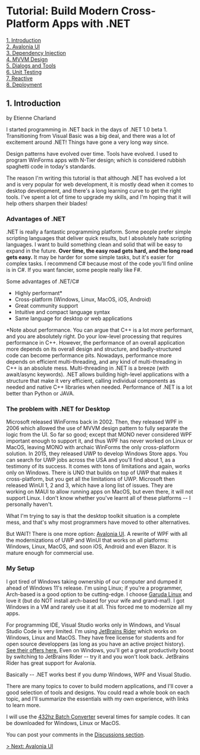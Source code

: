 # Tutorial: Build Modern Cross-Platform Apps with .NET

[1. Introduction](README.md)  
[2. Avalonia UI](2_Avalonia.md)  
[3. Dependency Injection](3_DependencyInjection.md)  
[4. MVVM Design](4_MVVM.md)  
[5. Dialogs and Tools](5_DialogsTools.md)  
[6. Unit Testing](6_UnitTesting.md)  
[7. Reactive](7_Reactive.md)  
[8. Deployment](8_Deployment.md)

## 1. Introduction

by Etienne Charland

I started programming in .NET back in the days of .NET 1.0 beta 1. Transitioning from Visual Basic was a big deal, and there was a lot of excitement around .NET! Things have gone a very long way since.

Design patterns have evolved over time. Tools have evolved. I used to program WinForms apps with N-Tier design; which is considered rubbish spaghetti code in today's standards.

The reason I'm writing this tutorial is that although .NET has evolved a lot and is very popular for web development, it is mostly dead when it comes to desktop development, and there's a long learning curve to get the right tools. I've spent a lot of time to upgrade my skills, and I'm hoping that it will help others sharpen their blades!

### Advantages of .NET

.NET is really a fantastic programming platform. Some people prefer simple scripting languages that deliver quick results, but I absolutely hate scripting languages. I want to build something clean and solid that will be easy to expand in the future. **Over time, the easy road gets hard, and the long road gets easy.** It may be harder for some simple tasks, but it's easier for complex tasks. I recommend C# because most of the code you'll find online is in C#. If you want fancier, some people really like F#.

Some advantages of .NET/C#
- Highly performant*
- Cross-platform (Windows, Linux, MacOS, iOS, Android)
- Great community support
- Intuitive and compact language syntax
- Same language for desktop or web applications

*Note about performance. You can argue that C++ is a lot more performant, and you are absolutely right. Do your low-level processing that requires performance in C++. However, the performance of an overall application more depends on its overall design and structure, and badly-structured code can become performance pits. Nowadays, performance more depends on efficient multi-threading, and any kind of multi-threading in C++ is an absolute mess. Multi-threading in .NET is a breeze (with await/async keywords). .NET allows building high-level applications with a structure that make it very efficient, calling individual components as needed and native C++ libraries when needed. Performance of .NET is a lot better than Python or JAVA.

### The problem with .NET for Desktop

Microsoft released WinForms back in 2002. Then, they released WPF in 2006 which allowed the use of MVVM design pattern to fully separate the logic from the UI. So far so good; except that MONO never considered WPF important enough to support it, and thus WPF has never worked on Linux or MacOS, leaving MONO with archaic WinForms the only cross-platform solution.  In 2015, they released UWP to develop Windows Store apps. You can search for UWP jobs across the USA and you'll find about 1, as a testimony of its success. It comes with tons of limitations and again, works only on Windows. There is UNO that builds on top of UWP that makes it cross-platform, but you get all the limitations of UWP. Microsoft then released WinUI 1, 2 and 3, which have a long list of issues. They are working on MAUI to allow running apps on MacOS, but even there, it will not support Linux. I don't know whether you've learnt all of these platforms -- I personally haven't.

What I'm trying to say is that the desktop toolkit situation is a complete mess, and that's why most programmers have moved to other alternatives.

But WAIT! There is one more option: [Avalonia UI](https://avaloniaui.net/). A rewrite of WPF with all the modernizations of UWP and WinUI that works on all platforms: Windows, Linux, MacOS, and soon iOS, Android and even Blazor. It is mature enough for commercial use.

### My Setup

I got tired of Windows taking ownership of our computer and dumped it ahead of Windows 11's release. I'm using Linux; if you're a programmer, Arch-based is a good option to be cutting-edge. I choose [Garuda Linux](https://garudalinux.org/) and love it (but do NOT install arch-based for your wife and grand-ma!). I got Windows in a VM and rarely use it at all. This forced me to modernize all my apps.

For programming IDE, Visual Studio works only in Windows, and Visual Studio Code is very limited. I'm using [JetBrains Rider](https://www.jetbrains.com/rider/) which works on Windows, Linux and MacOS. They have free license for students and for open source developpers (as long as you have an active project history). [See their offers here.](https://www.jetbrains.com/rider/buy/#discounts) Even on Windows, you'll get a great productivity boost by switching to JetBrains Rider -- try it and you won't look back. JetBrains Rider has great support for Avalonia.

Basically -- .NET works best if you dump Windows, WPF and Visual Studio.

There are many topics to cover to build modern applications, and I'll cover a good selection of tools and designs. You could read a whole book on each topic, and I'll summarize the essentials with my own experience, with links to learn more.

I will use the [432hz Batch Converter](https://sourceforge.net/projects/converter432hz/) several times for sample codes. It can be downloaded for Windows, Linux or MacOS.

You can post your comments in the [Discussions section](https://github.com/mysteryx93/Modern.Net-Tutorial/discussions).

[> Next: Avalonia UI](2_Avalonia.md)
